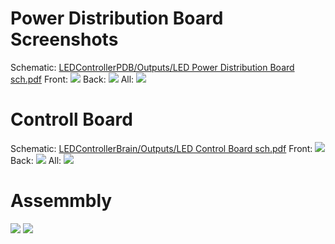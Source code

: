 # Power Distribution Board Screenshots
Schematic:
[LEDControllerPDB/Outputs/LED Power Distribution Board sch.pdf](https://github.com/schiltz3/LEDController/blob/ab43750f7913fe42482215626bbdc119c35f3c25/LEDControllerPDB/Outputs/LED%20Power%20Distribution%20Board%20sch.pdf)
Front:
![](https://github.com/schiltz3/LEDController/blob/master/LEDControllerPDB/Outputs/Front.png)
Back:
![](https://github.com/schiltz3/LEDController/blob/master/LEDControllerPDB/Outputs/Back.png)
All:
![](https://github.com/schiltz3/LEDController/blob/master/LEDControllerPDB/Outputs/All.png)

# Controll Board
Schematic:
[LEDControllerBrain/Outputs/LED Control Board sch.pdf](https://github.com/schiltz3/LEDController/blob/master/LEDControllerBrain/Outputs/LED%20Control%20Board%20sch.pdf)
Front:
![](https://github.com/schiltz3/LEDController/blob/master/LEDControllerBrain/Outputs/Front.png)
Back:
![](https://github.com/schiltz3/LEDController/blob/master/LEDControllerBrain/Outputs/Back.png)
All:
![](https://github.com/schiltz3/LEDController/blob/master/LEDControllerBrain/Outputs/Both.png)


# Assemmbly 
![](https://github.com/schiltz3/LEDController/blob/master/Outputs/Assembly5%20v4%20no%20case.png)
![](https://github.com/schiltz3/LEDController/blob/master/Outputs/Assembly5%20v4.png)
